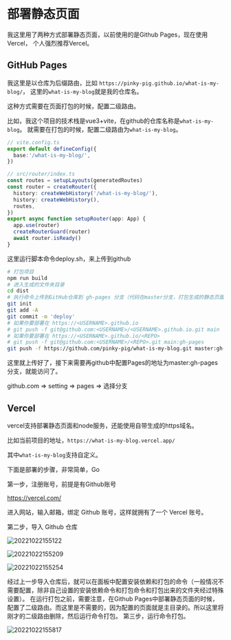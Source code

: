 # 部署静态页面

我这里用了两种方式部署静态页面，以前使用的是Github Pages，现在使用Vercel，
个人强烈推荐Vercel。

## GitHub Pages

我这里是以仓库为后缀路由，比如 `https://pinky-pig.github.io/what-is-my-blog/`，
这里的`what-is-my-blog`就是我的仓库名。

这种方式需要在页面打包的时候，配置二级路由。

比如，我这个项目的技术栈是vue3+vite，在github的仓库名称是`what-is-my-blog`。
就需要在打包的时候，配置二级路由为`what-is-my-blog`。

```ts
// vite.config.ts
export default defineConfig({
  base:'/what-is-my-blog/',
})
```

```ts
// src/router/index.ts
const routes = setupLayouts(generatedRoutes)
const router = createRouter({
  history: createWebHistory('/what-is-my-blog/'),
  history: createWebHistory(),
  routes,
})
export async function setupRouter(app: App) {
  app.use(router)
  createRouterGuard(router)
  await router.isReady()
}
```

这里运行脚本命令deploy.sh，来上传到github

```bash
# 打包项目
npm run build
# 进入生成的文件夹目录
cd dist
# 执行命令上传到GitHub仓库到 gh-pages 分支（代码在master分支，打包生成的静态页面在gh-pages分支）
git init
git add -A
git commit -m 'deploy'
# 如果你要部署在 https://<USERNAME>.github.io
# git push -f git@github.com:<USERNAME>/<USERNAME>.github.io.git main
# 如果你要部署在 https://<USERNAME>.github.io/<REPO>
# git push -f git@github.com:<USERNAME>/<REPO>.git main:gh-pages
git push -f https://github.com/pinky-pig/what-is-my-blog.git master:gh-pages
```

这里就上传好了，接下来需要再github中配置Pages的地址为master:gh-pages分支，就能访问了。

github.com => setting => pages => 选择分支

## Vercel

vercel支持部署静态页面和node服务，还能使用自带生成的https域名。

比如当前项目的地址，`https://what-is-my-blog.vercel.app/`

其中`what-is-my-blog`支持自定义。

下面是部署的步骤，非常简单，Go

第一步，注册账号，前提是有Github账号

https://vercel.com/

进入网站，输入邮箱，绑定 Github 账号，这样就拥有了一个 Vercel 账号。

第二步，导入 Github 仓库

![20221022155122](https://cdn.jsdelivr.net/gh/pinky-pig/pic-bed/images20221022155122.png)

![20221022155209](https://cdn.jsdelivr.net/gh/pinky-pig/pic-bed/images20221022155209.png)

![20221022155254](https://cdn.jsdelivr.net/gh/pinky-pig/pic-bed/images20221022155254.png)

经过上一步导入仓库后，就可以在面板中配置安装依赖和打包的命令（一般情况不需要配置，除非自己设置的安装依赖命令和打包命令和打包出来的文件夹经过特殊设置）。
在运行打包之前，需要注意，在Github Pages中部署静态页面的时候，配置了二级路由。而这里是不需要的，因为配置的页面就是主目录的。所以这里将刚才的二级路由删除，然后运行命令打包。
第三步，运行命令打包。

![20221022155817](https://cdn.jsdelivr.net/gh/pinky-pig/pic-bed/images20221022155817.png)

